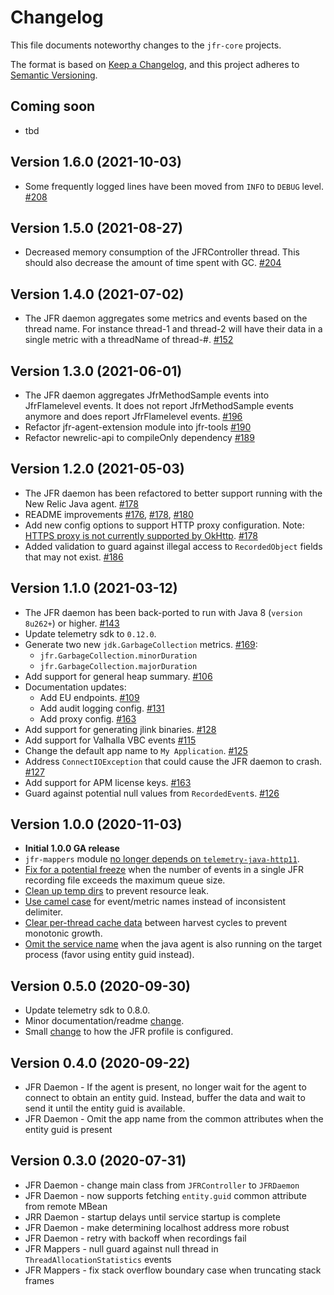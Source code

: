 # Changelog
This file documents noteworthy changes to the `jfr-core` projects.

The format is based on [Keep a Changelog](https://keepachangelog.com/en/1.0.0/),
and this project adheres to [Semantic Versioning](https://semver.org/spec/v2.0.0.html).

## Coming soon
* tbd

## Version 1.6.0 (2021-10-03)
* Some frequently logged lines have been moved from `INFO` to `DEBUG` level. [#208](https://github.com/newrelic/newrelic-jfr-core/pull/208)

## Version 1.5.0 (2021-08-27)
* Decreased memory consumption of the JFRController thread. This should also decrease the amount of time spent with GC. [#204](https://github.com/newrelic/newrelic-jfr-core/pull/204)

## Version 1.4.0 (2021-07-02)
* The JFR daemon aggregates some metrics and events based on the thread name. For instance thread-1 and thread-2 will have their data in a single metric with a threadName of thread-#. [#152](https://github.com/newrelic/newrelic-jfr-core/pull/152)

## Version 1.3.0 (2021-06-01)
* The JFR daemon aggregates JfrMethodSample events into JfrFlamelevel events. It does not report JfrMethodSample events anymore and does report JfrFlamelevel events. [#196](https://github.com/newrelic/newrelic-jfr-core/pull/196)
* Refactor jfr-agent-extension module into jfr-tools [#190](https://github.com/newrelic/newrelic-jfr-core/pull/190)
* Refactor newrelic-api to compileOnly dependency [#189](https://github.com/newrelic/newrelic-jfr-core/pull/189)

## Version 1.2.0 (2021-05-03)
* The JFR daemon has been refactored to better support running with the New Relic Java agent. [#178](https://github.com/newrelic/newrelic-jfr-core/pull/178)
* README improvements [#176](https://github.com/newrelic/newrelic-jfr-core/pull/176), [#178](https://github.com/newrelic/newrelic-jfr-core/pull/178), [#180](https://github.com/newrelic/newrelic-jfr-core/pull/180)
* Add new config options to support HTTP proxy configuration. Note: [HTTPS proxy is not currently supported by OkHttp](https://github.com/square/okhttp/issues/6561). [#178](https://github.com/newrelic/newrelic-jfr-core/pull/178)
* Added validation to guard against illegal access to `RecordedObject` fields that may not exist. [#186](https://github.com/newrelic/newrelic-jfr-core/pull/186)

## Version 1.1.0 (2021-03-12)
* The JFR daemon has been back-ported to run with Java 8 (`version 8u262+`) or higher. [#143](https://github.com/newrelic/newrelic-jfr-core/pull/143)
* Update telemetry sdk to `0.12.0`.
* Generate two new `jdk.GarbageCollection` metrics. [#169](https://github.com/newrelic/newrelic-jfr-core/pull/169): 
    * `jfr.GarbageCollection.minorDuration`
    * `jfr.GarbageCollection.majorDuration`
* Add support for general heap summary. [#106](https://github.com/newrelic/newrelic-jfr-core/pull/106)
* Documentation updates:
    * Add EU endpoints. [#109](https://github.com/newrelic/newrelic-jfr-core/pull/109)
    * Add audit logging config. [#131](https://github.com/newrelic/newrelic-jfr-core/pull/131)
    * Add proxy config. [#163](https://github.com/newrelic/newrelic-jfr-core/pull/163)
* Add support for generating jlink binaries. [#128](https://github.com/newrelic/newrelic-jfr-core/pull/128)
* Add support for Valhalla VBC events [#115](https://github.com/newrelic/newrelic-jfr-core/pull/115)
* Change the default app name to `My Application`. [#125](https://github.com/newrelic/newrelic-jfr-core/pull/125)
* Address `ConnectIOException` that could cause the JFR daemon to crash. [#127](https://github.com/newrelic/newrelic-jfr-core/pull/127)
* Add support for APM license keys. [#163](https://github.com/newrelic/newrelic-jfr-core/pull/163)
* Guard against potential null values from `RecordedEvent`s. [#126](https://github.com/newrelic/newrelic-jfr-core/pull/126)

## Version 1.0.0 (2020-11-03)
* **Initial 1.0.0 GA release**
* `jfr-mappers` module [no longer depends on `telemetry-java-http11`](https://github.com/newrelic/newrelic-jfr-core/pull/90).
* [Fix for a potential freeze](https://github.com/newrelic/newrelic-jfr-core/pull/97) when the number of events in a 
single JFR recording file exceeds the maximum queue size.
* [Clean up temp dirs](https://github.com/newrelic/newrelic-jfr-core/pull/96) to prevent resource leak.
* [Use camel case](https://github.com/newrelic/newrelic-jfr-core/pull/100) for event/metric names instead of inconsistent delimiter.
* [Clear per-thread cache data](https://github.com/newrelic/newrelic-jfr-core/pull/101) between harvest cycles to prevent monotonic growth.
* [Omit the service name](https://github.com/newrelic/newrelic-jfr-core/pull/102) when the java agent is also running on the target process (favor using entity guid instead).

## Version 0.5.0 (2020-09-30)
* Update telemetry sdk to 0.8.0.
* Minor documentation/readme [change](https://github.com/newrelic/newrelic-jfr-core/pull/83).
* Small [change](https://github.com/newrelic/newrelic-jfr-core/pull/86) to how the JFR profile is configured.

## Version 0.4.0 (2020-09-22)

* JFR Daemon - If the agent is present, no longer wait for the agent to connect to obtain an entity guid.
Instead, buffer the data and wait to send it until the entity guid is available.
* JFR Daemon - Omit the app name from the common attributes when the entity guid is present

## Version 0.3.0 (2020-07-31)

* JFR Daemon - change main class from `JFRController` to `JFRDaemon`
* JFR Daemon - now supports fetching `entity.guid` common attribute from remote MBean
* JRR Daemon - startup delays until service startup is complete
* JFR Daemon - make determining localhost address more robust
* JFR Daemon - retry with backoff when recordings fail
* JFR Mappers - null guard against null thread in `ThreadAllocationStatistics` events
* JFR Mappers - fix stack overflow boundary case when truncating stack frames
